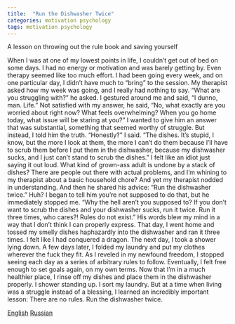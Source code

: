 ```yaml
---
title:  "Run the Dishwasher Twice"
categories: motivation psychology
tags: motivation psychology
---
```

A lesson on throwing out the rule book and saving yourself

When I was at one of my lowest points in life, I couldn’t get out of bed on some days. I had no energy or motivation and was barely getting by.
Even therapy seemed like too much effort. I had been going every week, and on one particular day, I didn’t have much to “bring” to the session. My therapist asked how my week was going, and I really had nothing to say.
“What are you struggling with?” he asked.
I gestured around me and said, “I dunno, man. Life.”
Not satisfied with my answer, he said, “No, what exactly are you worried about right now? What feels overwhelming? When you go home today, what issue will be staring at you?”
I wanted to give him an answer that was substantial, something that seemed worthy of struggle. But instead, I told him the truth.
“Honestly?” I said. “The dishes. It’s stupid, I know, but the more I look at them, the more I can’t do them because I’ll have to scrub them before I put them in the dishwasher, because my dishwasher sucks, and I just can’t stand to scrub the dishes.”
I felt like an idiot just saying it out loud. What kind of grown-ass adult is undone by a stack of dishes? There are people out there with actual problems, and I’m whining to my therapist about a basic household chore?
And yet my therapist nodded in understanding. And then he shared his advice:
“Run the dishwasher twice.”
Huh? I began to tell him you’re not supposed to do that, but he immediately stopped me.
“Why the hell aren’t you supposed to? If you don’t want to scrub the dishes and your dishwasher sucks, run it twice. Run it three times, who cares?! Rules do not exist.”
His words blew my mind in a way that I don’t think I can properly express.
That day, I went home and tossed my smelly dishes haphazardly into the dishwasher and ran it three times. I felt like I had conquered a dragon.
The next day, I took a shower lying down.
A few days later, I folded my laundry and put my clothes wherever the fuck they fit. As I reveled in my newfound freedom, I stopped seeing each day as a series of arbitrary rules to follow. Eventually, I felt free enough to set goals again, on my own terms.
Now that I’m in a much healthier place, I rinse off my dishes and place them in the dishwasher properly. I shower standing up. I sort my laundry.
But at a time when living was a struggle instead of a blessing, I learned an incredibly important lesson:
There are no rules.
Run the dishwasher twice.

[English][english]
[Russian][russian]

[english]: https://forge.medium.com/run-the-dishwasher-twice-e24ff24def60
[russian]: https://pikabu.ru/story/zapuskayte_posudomoyku_dvazhdyi_7918616
